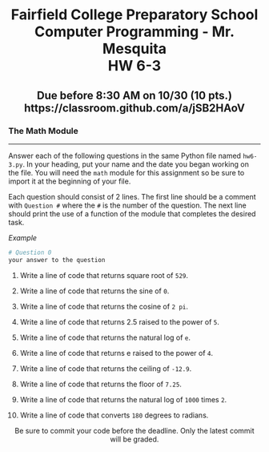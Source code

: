 <h1 align="center">
    Fairfield College Preparatory School<br>
    Computer Programming - Mr. Mesquita<br>
    HW 6-3
</h1>

<h2 align="center">
    Due before 8:30 AM on 10/30 (10 pts.)<br>
    https://classroom.github.com/a/jSB2HAoV
</h2>

### The Math Module

---

Answer each of the following questions in the same Python file named `hw6-3.py`. In your heading, put your name and the date you began working on the file. You will need the `math` module for this assignment so be sure to import it at the beginning of your file.

Each question should consist of 2 lines. The first line should be a comment with `Question #` where the `#` is the number of the question. The next line should print the use of a function of the module that completes the desired task.

*Example*

``` python
# Question 0
your answer to the question
```

1. Write a line of code that returns square root of `529`.

2. Write a line of code that returns the sine of `0`.

3. Write a line of code that returns the cosine of `2 pi`.

4. Write a line of code that returns 2.5 raised to the power of `5`.

5. Write a line of code that returns the natural log of `e`.

6. Write a line of code that returns e raised to the power of `4`.

7. Write a line of code that returns the ceiling of `-12.9`.

8. Write a line of code that returns the floor of `7.25`.

9. Write a line of code that returns the natural log of `1000` times `2`.

10. Write a line of code that converts `180` degrees to radians.

<p align="center">	Be sure to commit your code before the deadline. Only the latest commit will be graded.</p>
